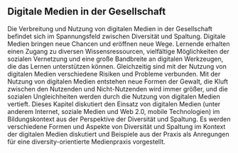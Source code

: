 <!-- filename: 00_Diversitaet_und_Spaltung.md -->
<!-- title: Diversität und Spaltung -->

<!-- tags: #diversitaet,#vertiefung,#theorieforschung -->
<!-- authors: Ilona Buchem -->

## Digitale Medien in der Gesellschaft

Die Verbreitung und Nutzung von digitalen Medien in der Gesellschaft befindet sich im Spannungsfeld zwischen Diversität und Spaltung. Digitale Medien bringen neue Chancen und eröffnen neue Wege. Lernende erhalten einen Zugang zu diversen Wissensressourcen, vielfältige Möglichkeiten der sozialen Vernetzung und eine große Bandbreite an digitalen Werkzeugen, die das Lernen unterstützen können. Gleichzeitig sind mit der Nutzung von digitalen Medien verschiedene Risiken und Probleme verbunden. Mit der Nutzung von digitalen Medien entstehen neue Formen der Gewalt, die Kluft zwischen den Nutzenden und Nicht-Nutzenden wird immer größer, und die sozialen Ungleichheiten werden durch die Nutzung von digitalen Medien vertieft. Dieses Kapitel diskutiert den Einsatz von digitalen Medien (unter anderem Internet, soziale Medien und Web 2.0, mobile Technologien) im Bildungskontext aus der Perspektive der Diversität und Spaltung. Es werden verschiedene Formen und Aspekte von Diversität und Spaltung im Kontext der digitalen Medien diskutiert und Beispiele aus der Praxis als Anregungen für eine diversity-orientierte Medienpraxis vorgestellt.


